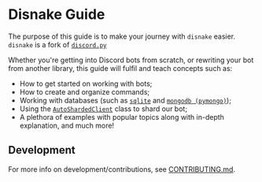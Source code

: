 # Disnake Guide

The purpose of this guide is to make your journey with `disnake` easier. `disnake` is a fork of [`discord.py`][dpydocs]

Whether you're getting into Discord bots from scratch, or rewriting your bot from another library, this guide will fulfil and teach concepts such as:

- How to get started on working with bots;
- How to create and organize commands;
- Working with databases (such as [`sqlite`][sqlite-docs] and [`mongodb (pymongo)`][mongodb-docs]);
- Using the [`AutoShardedClient`](https://disnake.readthedocs.io/en/latest/api.html#disnake.AutoShardedClient) class to shard our bot;
- A plethora of examples with popular topics along with in-depth explanation, and much more!


## Development
For more info on development/contributions, see [CONTRIBUTING.md](./CONTRIBUTING.md).



[dpydocs]: https://discordpy.readthedocs.io/en/latest
[sqlite-docs]: https://docs.python.org/3/library/sqlite3.html
[mongodb-docs]: https://pymongo.readthedocs.io/en/stable
